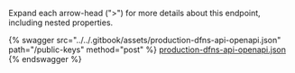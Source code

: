 Expand each arrow-head (">") for more details about this endpoint, including nested properties.  

 {% swagger src="../../.gitbook/assets/production-dfns-api-openapi.json" path="/public-keys" method="post" %}
[production-dfns-api-openapi.json](../../.gitbook/assets/production-dfns-api-openapi.json)
{% endswagger %}
